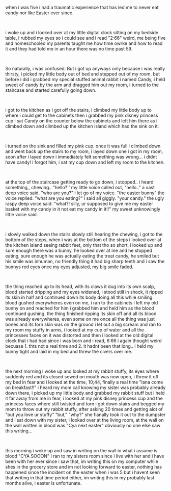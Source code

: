when i was five i had a traumatic experience that has led me to never eat candy nor like Easter ever since.

&#x200B;

i woke up and i looked over at my little digital clock sitting on my bedside table, i rubbed my eyes so i could see and i read "2:66" weird, me being five and homeschooled my parents taught me how time owrke and how to read it and they had told me in an hour there was no time past 59. 

&#x200B;

So naturally, i was confused. But i got up anyways only because i was really thirsty, i picked my little body out of bed and stepped out of my room, but before i did i grabbed my special stuffed animal rabbit i named Candy, i held sweet ol' candy by the arm and dragged him out my room, i turned to the staircase and started carefully going down.

&#x200B;

i got to the kitchen as i got off the stairs, i climbed my little body up to where i could get to the cabinets then i grabbed my pink disney princess cup i sat Candy on the counter below the cabinets and left him there as i climbed down and climbed up the kitchen island which had the sink on it.

&#x200B;

i turned on the sink and filled my pink cup. once it was full i climbed down and went back up the stairs to my room, i layed down one i got in my room, soon after i layed down i immediately felt something was wrong... i didnt have candy! i forgot him, i sat my cup down and left my room to the kitchen.

&#x200B;

at the top of the staircase getting ready to go down, i stopped.. i heard something,, chewing.. "hello?'' my little voice called out, "hello.." a vast deep voice said. "who are you?" i let go of my voice. "the easter bunny" the voice replied. "what are you eating?" i said all giggly. "your candy." the ugly raspy deep voice said. "what?! silly, ur supposed to give me my easter basket with my candy in it not eat my candy in it!!" my sweet unknowingly little voice said.

&#x200B;

i slowly walked down the stairs slowly still hearing the chewing, i got to the bottom of the steps, when i was at the bottom of the steps i looked over at the kitchen island seeing rabbit feet, only that tho so short, i looked up and sure enough there was a bunny, he looked over at me and he stopped eating, sure enough he was actually eating the treat candy, he smiled but his smile was inhuman, no friendly thing it had big sharp teeth and i saw the bunnys red eyes once my eyes adjusted, my big smile faded.

&#x200B;

the thing reached up to its head, with its claws it dug into its own scalp, blood started dripping and my eyes widened, i stood still in shock, it ripped its skin in half and continued down its body doing all this while smiling. blood gushed everywheres even on me, i ran to the cabinets i left my old bunny on and reached for him i grabbed him and held him as the blood continued gushing, the thing finished ripping its skin off and all its blood was already everywheres, even some on me once all the thing was just bones and its torn skin was on the ground i let out a big scream and ran to my room my stuffy in arms, i looked at my cup of water and all the princesses faces on it was distorted and then i looked at the old digital clock that i had had since i was born and i read, 6:66 i again thought weird becuase 1. thts not a real time and 2. it hadnt been that long.. i held my bunny tight and laid in my bed and threw the civers over me.

&#x200B;

 the next morning i woke up and looked at my rabbit stuffy, its eyes where suddenly red and its closed sewed on mouth was now open, i threw it off my bed in fear and i looked at the time, 10;44, finally a real time "lana come on breakfast!!" i heard my mom call knowing my sister was probably already down there, i picked up my little body and grabbed my rabbit stuff but i held it far away from me in fear, i looked at my pink disney princess cup and the princess faces where still twisted and torn i got down stairs and begged my mom to throw out my rabbit stuffy, after asking 20 times and getting alot of "but you love ur stuffy" "but," "why?" she fianally took it out to the dumpster and i sat down with my sister, i looked over at the living room, at the wall on the wall written in blood was "Cya next easter" obviously no one else saw this writing... 

&#x200B;

this morning i woke up and saw in writing on the wall in what i assume is blood "CYA SOOON" I ran to my sisters room since i live with her and i have been with her ever since i saw that, im writing this on my computer while shes in the grocery store and im not looking forward to easter, nothing has happened since the incident on the easter when i was 5 but i havent seen that writing in that time period either, im writing this in my probably last months alive, i easter is unfortunate.